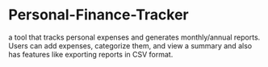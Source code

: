 # Personal-Finance-Tracker
a tool that tracks personal expenses and generates monthly/annual reports. Users can add expenses, categorize them, and view a summary and also has features like exporting reports in CSV format.

